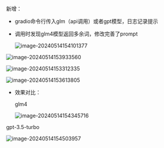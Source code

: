 新增：

- gradio命令行传入glm（api调用）或者gpt模型，日志记录提示

- 调用时发现glm4模型返回多余词，修改完善了prompt

  ![image-20240514154101377](C:\Users\ckc\AppData\Roaming\Typora\typora-user-images\image-20240514154101377.png)

![image-20240514153933560](C:\Users\ckc\AppData\Roaming\Typora\typora-user-images\image-20240514153933560.png)

![image-20240514153312335](C:\Users\ckc\AppData\Roaming\Typora\typora-user-images\image-20240514153312335.png)

![image-20240514153613805](C:\Users\ckc\AppData\Roaming\Typora\typora-user-images\image-20240514153613805.png)

- 效果对比：

  glm4

  ![image-20240514154345716](C:\Users\ckc\AppData\Roaming\Typora\typora-user-images\image-20240514154345716.png)

gpt-3.5-turbo

![image-20240514154503957](C:\Users\ckc\AppData\Roaming\Typora\typora-user-images\image-20240514154503957.png)
